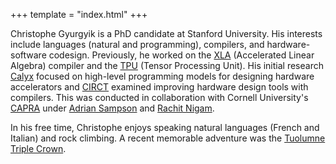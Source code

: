 +++
template = "index.html"
+++

Christophe Gyurgyik is a PhD candidate at Stanford University. His interests include languages (natural and programming), compilers, and hardware-software codesign. Previously, he worked on the [XLA][] (Accelerated Linear Algebra) compiler and the [TPU][] (Tensor Processing Unit). His initial research [Calyx][] focused on high-level programming models for designing hardware accelerators and [CIRCT][] examined improving hardware design tools with compilers. This was conducted in collaboration with Cornell University's [CAPRA][] under [Adrian Sampson][asampson] and [Rachit Nigam][rnigam].

In his free time, Christophe enjoys speaking natural languages (French and Italian) and rock climbing. A recent memorable adventure was the [Tuolumne Triple Crown][triple-crown].

[asampson]: https://www.cs.cornell.edu/~asampson/
[calyx]: https://calyxir.org
[capra]: https://capra.cs.cornell.edu/
[circt]: https://circt.llvm.org/
[rnigam]: https://www.rachitnigam.com/
[tpu]: https://en.wikipedia.org/wiki/Tensor_Processing_Unit
[triple-crown]: https://www.mountainproject.com/route/107677399/tenaya-matthes-cathedral-traverse
[xla]: https://www.tensorflow.org/xla